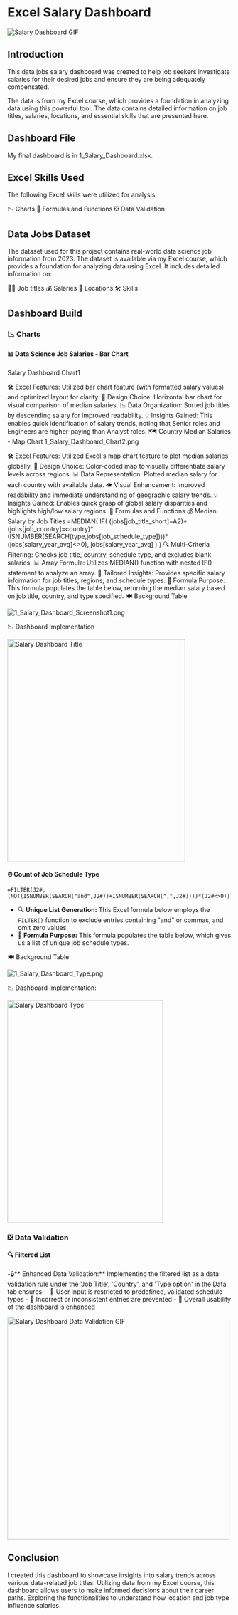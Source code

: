 
# Excel Salary Dashboard

![Salary Dashboard GIF](https://github.com/swatipand/analyze-the-salary-of-data-scientist-in-different-by-using-excel-regions-/blob/main/1_Salary_Dashboard_Final_Dashboard%20(1).gif)

## Introduction

This data jobs salary dashboard was created to help job seekers investigate salaries for their desired jobs and ensure they are being adequately compensated.

The data is from my Excel course, which provides a foundation in analyzing data using this powerful tool. The data contains detailed information on job titles, salaries, locations, and essential skills that are presented here.

## Dashboard File

My final dashboard is in 1_Salary_Dashboard.xlsx.

## Excel Skills Used
The following Excel skills were utilized for analysis:

📉 Charts
🧮 Formulas and Functions
❎ Data Validation

## Data Jobs Dataset

The dataset used for this project contains real-world data science job information from 2023. The dataset is available via my Excel course, which provides a foundation for analyzing data using Excel. It includes detailed information on:

👨‍💼 Job titles
💰 Salaries
📍 Locations
🛠️ Skills

## Dashboard Build

### 📉 Charts

#### 📊 Data Science Job Salaries - Bar Chart

Salary Dashboard Chart1

🛠️ Excel Features: Utilized bar chart feature (with formatted salary values) and optimized layout for clarity.
🎨 Design Choice: Horizontal bar chart for visual comparison of median salaries.
📉 Data Organization: Sorted job titles by descending salary for improved readability.
💡 Insights Gained: This enables quick identification of salary trends, noting that Senior roles and Engineers are higher-paying than Analyst roles.
🗺️ Country Median Salaries - Map Chart
1_Salary_Dashboard_Chart2.png

🛠️ Excel Features: Utilized Excel's map chart feature to plot median salaries globally.
🎨 Design Choice: Color-coded map to visually differentiate salary levels across regions.
📊 Data Representation: Plotted median salary for each country with available data.
👁️ Visual Enhancement: Improved readability and immediate understanding of geographic salary trends.
💡 Insights Gained: Enables quick grasp of global salary disparities and highlights high/low salary regions.
🧮 Formulas and Functions
💰 Median Salary by Job Titles
=MEDIAN(
IF(
    (jobs[job_title_short]=A2)*
    (jobs[job_country]=country)*
    (ISNUMBER(SEARCH(type,jobs[job_schedule_type])))*
    (jobs[salary_year_avg]<>0),
    jobs[salary_year_avg]
)
)
🔍 Multi-Criteria Filtering: Checks job title, country, schedule type, and excludes blank salaries.
📊 Array Formula: Utilizes MEDIAN() function with nested IF() statement to analyze an array.
🎯 Tailored Insights: Provides specific salary information for job titles, regions, and schedule types.
🔢 Formula Purpose: This formula populates the table below, returning the median salary based on job title, country, and type specified.
🍽️ Background Table

![1_Salary_Dashboard_Screenshot1.png](/1_Salary_Dashboard_Screenshot1.png)

📉 Dashboard Implementation

<img src="/1_Salary_Dashboard_Job_Title.png" width="400" height="500" alt="Salary Dashboard Title">

#### ⏰ Count of Job Schedule Type

```
=FILTER(J2#,(NOT(ISNUMBER(SEARCH("and",J2#))+ISNUMBER(SEARCH(",",J2#))))*(J2#<>0))
```


- 🔍 **Unique List Generation:** This Excel formula below employs the `FILTER()` function to exclude entries containing "and" or commas, and omit zero values.
- **🔢 Formula Purpose:** This formula populates the table below, which gives us a list of unique job schedule types.
  
🍽️ Background Table

![1_Salary_Dashboard_Type.png](/1_Salary_Dashboard_Screenshot2.png)

📉 Dashboard Implementation:

<img src="/1_Salary_Dashboard_Type.png" width="350" height="500" alt="Salary Dashboard Type">


### ❎ Data Validation
#### 🔍 Filtered List
-🔒** Enhanced Data Validation:** Implementing the filtered list as a data validation rule under the 'Job Title', 'Country', and 'Type option' in the Data tab ensures:
    - 🎯 User input is restricted to predefined, validated schedule types
    - 🚫 Incorrect or inconsistent entries are prevented
    - 👥 Overall usability of the dashboard is enhanced

<img src="https://github.com/swatipand/analyze-the-salary-of-data-scientist-in-different-by-using-excel-regions-/blob/main/1_Salary_Dashboard_Data_Validation.gif" alt="Salary Dashboard Data Validation GIF" width="500"/>


## Conclusion
I created this dashboard to showcase insights into salary trends across various data-related job titles. Utilizing data from my Excel course, this dashboard allows users to make informed decisions about their career paths. Exploring the functionalities to understand how location and job type influence salaries.

